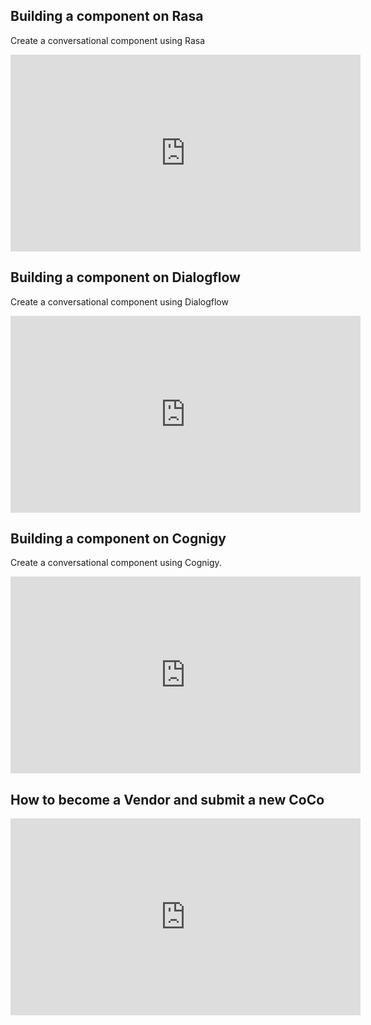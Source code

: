 
## Building a component on Rasa
Create a conversational component using Rasa

<iframe width="560" height="315" src="https://www.youtube.com/embed/3lUzf1lXNw0" frameborder="0" allowfullscreen></iframe>

## Building a component on Dialogflow
Create a conversational component using Dialogflow

<iframe width="560" height="315" src="https://www.youtube.com/embed/RkYfDF1PWgk" frameborder="0" allowfullscreen></iframe>

## Building a component on Cognigy
Create a conversational component using Cognigy.

<iframe width="560" height="315" src="https://www.youtube.com/embed/pNab4QxDI8E" frameborder="0" allowfullscreen></iframe>

## How to become a Vendor and submit a new CoCo


<iframe width="560" height="315" src="https://www.youtube.com/embed/yg1wM9AKkjo" frameborder="0" allowfullscreen></iframe>

